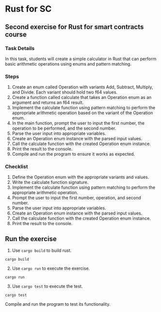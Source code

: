 # Rust for SC

## Second exercise for Rust for smart contracts course

### Task Details

In this task, students will create a simple calculator in Rust that can perform basic arithmetic operations using enums and pattern matching.

### Steps

1. Create an enum called Operation with variants Add, Subtract, Multiply, and Divide. Each variant should hold two f64 values.
2. Create a function called calculate that takes an Operation enum as an argument and returns an f64 result.
3. Implement the calculate function using pattern matching to perform the appropriate arithmetic operation based on the variant of the Operation enum.
4. In the main function, prompt the user to input the first number, the operation to be performed, and the second number.
5. Parse the user input into appropriate variables.
6. Create an Operation enum instance with the parsed input values.
7. Call the calculate function with the created Operation enum instance.
8. Print the result to the console.
9. Compile and run the program to ensure it works as expected.

### Checklist

1. Define the Operation enum with the appropriate variants and values.
2. Write the calculate function signature.
3. Implement the calculate function using pattern matching to perform the appropriate arithmetic operation.
4. Prompt the user to input the first number, operation, and second number.
5. Parse the user input into appropriate variables.
6. Create an Operation enum instance with the parsed input values.
7. Call the calculate function with the created Operation enum instance.
8. Print the result to the console.

## Run the exercise

1. Use `cargo build` to build rust.

```
cargo build
```

2. Use `cargo run` to execute the exercise.

```
cargo run
```

3. Use `cargo test` to execute the test.

```
cargo test
```
Compile and run the program to test its functionality.